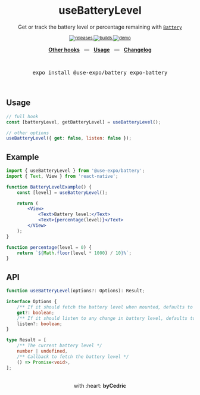 <div align="center">
    <h1>useBatteryLevel</h1>
    <p>Get or track the battery level or percentage remaining with <a href="https://docs.expo.io/versions/latest/sdk/battery/"><code>Battery</code></a></p>
    <sup>
        <a href="https://github.com/bycedric/use-expo/releases">
            <img src="https://img.shields.io/github/release/byCedric/use-expo/all.svg?style=flat-square" alt="releases" />
        </a>
        <a href="https://github.com/bycedric/use-expo/actions">
            <img src="https://img.shields.io/github/workflow/status/byCedric/use-expo/Packages/master.svg?style=flat-square" alt="builds" />
        </a>
        <a href="https://exp.host/@bycedric/use-expo">
            <img src="https://img.shields.io/badge/demo-expo.io-lightgrey.svg?style=flat-square" alt="demo" />
        </a>
    </sup>
    <br />
    <p align="center">
        <a href="https://github.com/byCedric/use-expo#readme"><b>Other hooks</b></a>
        &nbsp;&nbsp;&mdash;&nbsp;&nbsp;
        <a href="https://github.com/byCedric/use-expo#usage"><b>Usage</b></a>
        &nbsp;&nbsp;&mdash;&nbsp;&nbsp;
        <a href="https://github.com/byCedric/use-expo/blob/master/CHANGELOG.md"><b>Changelog</b></a>
    </p>
    <br />
    <pre>expo install @use-expo/battery expo-battery</pre>
    <br />
</div>

## Usage

```jsx
// full hook
const [batteryLevel, getBatteryLevel] = useBatteryLevel();

// other options
useBatteryLevel({ get: false, listen: false });
```


## Example

```jsx
import { useBatteryLevel } from '@use-expo/battery';
import { Text, View } from 'react-native';

function BatteryLevelExample() {
    const [level] = useBatteryLevel();

    return (
        <View>
            <Text>Battery level:</Text>
            <Text>{percentage(level)}</Text>
        </View>
    );
}

function percentage(level = 0) {
    return `${Math.floor(level * 1000) / 10}%`;
}
```


## API

```ts
function useBatteryLevel(options?: Options): Result;

interface Options {
    /** If it should fetch the battery level when mounted, defaults to `true` */
    get?: boolean;
    /** If it should listen to any change in battery level, defaults to `true` */
    listen?: boolean;
}

type Result = [
    /** The current battery level */
    number | undefined,
    /** Callback to fetch the battery level */
    () => Promise<void>,
];
```

<div align="center">
    <br />
    with :heart: <strong>byCedric</strong>
    <br />
</div>
